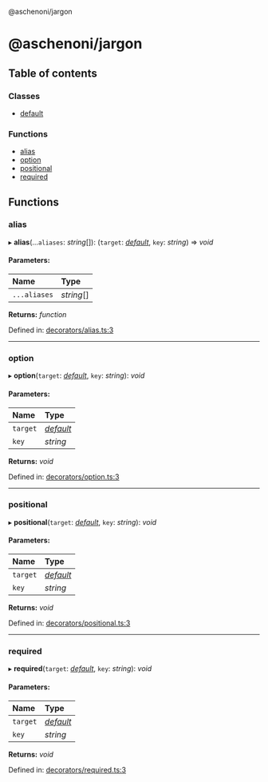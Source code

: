 @aschenoni/jargon

# @aschenoni/jargon

## Table of contents

### Classes

- [default](classes/default.md)

### Functions

- [alias](README.md#alias)
- [option](README.md#option)
- [positional](README.md#positional)
- [required](README.md#required)

## Functions

### alias

▸ **alias**(...`aliases`: *string*[]): (`target`: [*default*](classes/default.md), `key`: *string*) => *void*

#### Parameters:

Name | Type |
:------ | :------ |
`...aliases` | *string*[] |

**Returns:** *function*

Defined in: [decorators/alias.ts:3](https://github.com/aschenoni/jargon/blob/cdc5f6e/src/decorators/alias.ts#L3)

___

### option

▸ **option**(`target`: [*default*](classes/default.md), `key`: *string*): *void*

#### Parameters:

Name | Type |
:------ | :------ |
`target` | [*default*](classes/default.md) |
`key` | *string* |

**Returns:** *void*

Defined in: [decorators/option.ts:3](https://github.com/aschenoni/jargon/blob/cdc5f6e/src/decorators/option.ts#L3)

___

### positional

▸ **positional**(`target`: [*default*](classes/default.md), `key`: *string*): *void*

#### Parameters:

Name | Type |
:------ | :------ |
`target` | [*default*](classes/default.md) |
`key` | *string* |

**Returns:** *void*

Defined in: [decorators/positional.ts:3](https://github.com/aschenoni/jargon/blob/cdc5f6e/src/decorators/positional.ts#L3)

___

### required

▸ **required**(`target`: [*default*](classes/default.md), `key`: *string*): *void*

#### Parameters:

Name | Type |
:------ | :------ |
`target` | [*default*](classes/default.md) |
`key` | *string* |

**Returns:** *void*

Defined in: [decorators/required.ts:3](https://github.com/aschenoni/jargon/blob/cdc5f6e/src/decorators/required.ts#L3)

